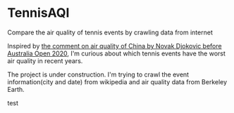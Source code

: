 # TennisAQI
Compare the air quality of tennis events by crawling data from internet

Inspired by [the comment on air quality of China by Novak Djokovic before Australia Open 2020](https://www.essentiallysports.com/china-is-probably-the-worst-in-terms-of-the-quality-of-air-novak-djokovic-tennis/), I'm curious about which tennis events have the worst air quality in recent years.

The project is under construction. I'm trying to crawl the event information(city and date) from wikipedia and air quality data from Berkeley Earth.


test
